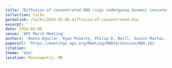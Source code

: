 ```yaml
---
title: "Diffusion of concentrated DNA rings undergoing dynamic concatenation"
collection: talks
permalink: /talks/2024-03-06-diffusion-of-concentrated-dna
excerpt: ' '
date: 2024-03-06
venue: 'APS March Meeting'
authors: 'Danna Aguilar, Ryan McGorty, Philip D. Neill, Juexin Marfai, Bailey Arnold, Rae Robertson-Anderson'
paperurl: 'https://meetings.aps.org/Meeting/MAR24/Session/N00.161'
citation: 
theme: "dna"
location: Minneapolis, MN
---
```


